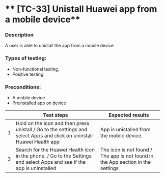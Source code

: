 # ** [TC-33] Unistall Huawei app from a mobile device**

### **Description**

A user is able to unistall the app from a mobile device

### **Types of testing:**

- Non-functional testing,
- Positive testing.

### **Preconditions:**

- A mobile device
- Preinstalled app on device

|     | **Test steps**                                                                                                         | **Expected results**                                                            |
| --- | ---------------------------------------------------------------------------------------------------------------------- | ------------------------------------------------------------------------------- |
| 1   | Hold on the icon and then press unistall / Go to the settings and select Apps and click on uninstall Huawei Health app | App is unistalled from the mobile device.                                       |
| 3   | Search for the Huawei Health icon in the phone. / Go to the Settings and select Apps and see if the app is uninstalled | The icon is not found / The app is not found in the App section in the settings |

